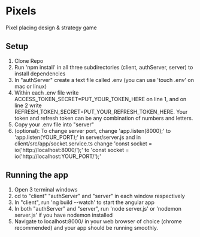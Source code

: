 # Pixels
Pixel placing design &amp; strategy game

## Setup
1. Clone Repo
2. Run 'npm install' in all three subdirectories (client, authServer, server) to install dependencies
3. In "authServer" create a text file called .env (you can use 'touch .env' on mac or linux)
4. Within each .env file write ACCESS_TOKEN_SECRET=PUT_YOUR_TOKEN_HERE on line 1, and on line 2 write REFRESH_TOKEN_SECRET=PUT_YOUR_REFRESH_TOKEN_HERE. Your token and refresh token can be any combination of numbers and letters.
5. Copy your .env file into "server"
6. (optional): To change server port, change 'app.listen(8000);' to 'app.listen(YOUR_PORT);' in server/server.js and in client/src/app/socket.service.ts change 'const socket = io('http://localhost:8000/');' to 'const socket = io('http://localhost:YOUR_PORT/');'

## Running the app
1. Open 3 terminal windows
2. cd to "client" "authServer" and "server" in each window respectively
3. In "client", run 'ng build --watch' to start the angular app
4. In both "authServer" and "server", run 'node server.js' or 'nodemon server.js' if you have nodemon installed
5. Navigate to localhost:8000/ in your web browser of choice (chrome recommended) and your app should be running smoothly.
